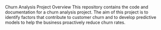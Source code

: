 Churn Analysis Project
Overview
This repository contains the code and documentation for a churn analysis project.
The aim of this project is to identify factors that contribute to customer churn and to develop predictive models to help the business proactively reduce churn rates.
